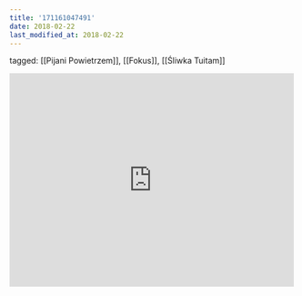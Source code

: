 ```yaml
---
title: '171161047491'
date: 2018-02-22
last_modified_at: 2018-02-22
---
```

tagged: [[Pijani Powietrzem]], [[Fokus]], [[Śliwka Tuitam]]
<iframe allow="accelerometer; autoplay; clipboard-write; encrypted-media; gyroscope; picture-in-picture" allowfullscreen="" frameborder="0" height="375" id="youtube_iframe" src="https://www.youtube.com/embed/vIwNHiCdycU?feature=oembed&amp;enablejsapi=1&amp;origin=https://safe.txmblr.com&amp;wmode=opaque" width="500"></iframe>
